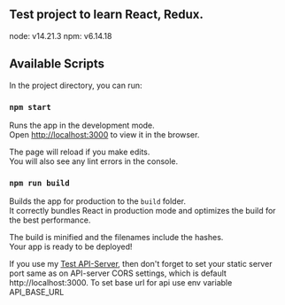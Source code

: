 ## Test project to learn React, Redux.

node: v14.21.3
npm: v6.14.18

## Available Scripts

In the project directory, you can run:

### `npm start`

Runs the app in the development mode.<br />
Open [http://localhost:3000](http://localhost:3000) to view it in the browser.

The page will reload if you make edits.<br />
You will also see any lint errors in the console.

### `npm run build`

Builds the app for production to the `build` folder.<br />
It correctly bundles React in production mode and optimizes the build for the best performance.

The build is minified and the filenames include the hashes.<br />
Your app is ready to be deployed!

If you use my [Test API-Server](https://github.com/Nylevyy/travelBlogBackend), then don't forget to set your static server port same as on API-server CORS settings,
which is default http://localhost:3000.
To set base url for api use env variable API_BASE_URL<br />
